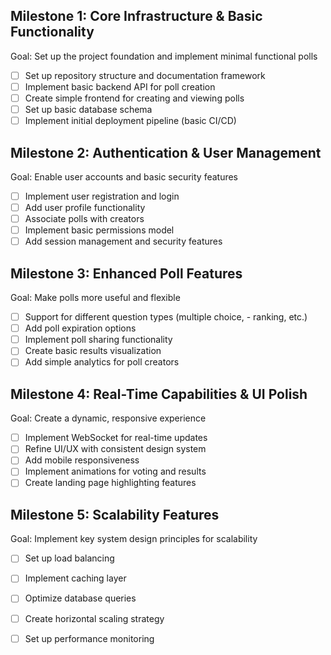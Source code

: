 ## Milestone 1: Core Infrastructure & Basic Functionality
Goal: Set up the project foundation and implement minimal functional polls

- [ ] Set up repository structure and documentation framework
- [ ] Implement basic backend API for poll creation
- [ ] Create simple frontend for creating and viewing polls
- [ ] Set up basic database schema
- [ ] Implement initial deployment pipeline (basic CI/CD)

## Milestone 2: Authentication & User Management
Goal: Enable user accounts and basic security features

- [ ] Implement user registration and login
- [ ] Add user profile functionality
- [ ] Associate polls with creators
- [ ] Implement basic permissions model
- [ ] Add session management and security features

## Milestone 3: Enhanced Poll Features
Goal: Make polls more useful and flexible

- [ ] Support for different question types (multiple choice, - ranking, etc.)
- [ ] Add poll expiration options
- [ ] Implement poll sharing functionality
- [ ] Create basic results visualization
- [ ] Add simple analytics for poll creators

## Milestone 4: Real-Time Capabilities & UI Polish
Goal: Create a dynamic, responsive experience

- [ ] Implement WebSocket for real-time updates
- [ ] Refine UI/UX with consistent design system
- [ ] Add mobile responsiveness
- [ ] Implement animations for voting and results
- [ ] Create landing page highlighting features

## Milestone 5: Scalability Features
Goal: Implement key system design principles for scalability

- [ ] Set up load balancing
- [ ] Implement caching layer
- [ ] Optimize database queries
- [ ] Create horizontal scaling strategy
- [ ] Set up performance monitoring

